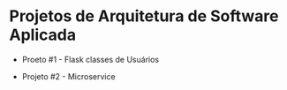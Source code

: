 # Projetos de Arquitetura de Software Aplicada

* Proeto #1 - Flask classes de Usuários

* Projeto #2 - Microservice
